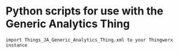 # Python scripts for use with the Generic Analytics Thing
	import Things_JA_Generic_Analytics_Thing.xml to your Thingworx instance